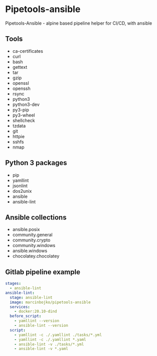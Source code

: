# Pipetools-ansible

Pipetools-Ansible - alpine based pipeline helper for CI/CD, with ansible

## Tools

* ca-certificates
* curl
* bash
* gettext
* tar
* gzip
* openssl
* openssh
* rsync
* python3
* python3-dev
* py3-pip
* py3-wheel
* shellcheck
* tzdata
* git
* httpie
* sshfs
* nmap

## Python 3 packages

* pip
* yamllint
* jsonlint
* dos2unix
* ansible
* ansible-lint

## Ansible collections

* ansible.posix
* community.general
* community.crypto
* community.windows
* ansible.windows
* chocolatey.chocolatey

## Gitlab pipeline example

```yaml
stages:
  - ansible-lint
ansible-lint:
  stage: ansible-lint
  image: marcinbojko/pipetools-ansible
  services:
    - docker:20.10-dind
  before_script:
    - yamllint --version
    - ansible-lint --version
  script:
    - yamllint -c ./.yamllint ./tasks/*.yml
    - yamllint -c ./.yamllint *.yaml
    - ansible-lint -v ./tasks/*.yml
    - ansible-lint -v *.yaml
```
